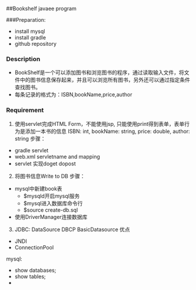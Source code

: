 ##Bookshelf
javaee program

###Preparation:
* install mysql
* install gradle
* github repository

### Description
* BookShelf是一个可以添加图书和浏览图书的程序，通过读取输入文件，将文件中的图书信息保存起来，并且可以浏览所有图书，另外还可以通过指定条件查找图书。
* 每条记录的格式为：ISBN,bookName,price,author


### Requirement

1. 使用servlet完成HTML Form，不能使用jsp, 只能使用print得到表单，表单行为是添加一本书的信息
ISBN: int, bookName: string, price: double, author: string
步骤：
- gradle
     servlet
- web.xml
     servletname and mapping
- servlet
     实现doget dopost


2. 将图书信息Write to DB
步骤：
- mysql中新建book表
     - $mysqld开启mysql服务
     - $mysql进入数据库命令行
     - $source create-db.sql
- 使用DriverManager连接数据库

3. JDBC: DataSource
DBCP BasicDatasource
优点
- JNDI
- ConnectionPool
 

mysql:
- show databases;
- show tables;
-